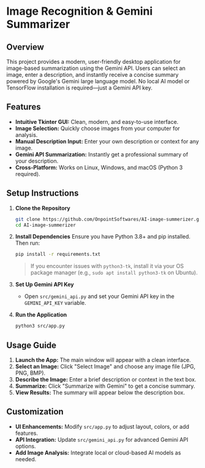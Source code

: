 # Image Recognition & Gemini Summarizer

## Overview
This project provides a modern, user-friendly desktop application for image-based summarization using the Gemini API. Users can select an image, enter a description, and instantly receive a concise summary powered by Google's Gemini large language model. No local AI model or TensorFlow installation is required—just a Gemini API key.

## Features
- **Intuitive Tkinter GUI:** Clean, modern, and easy-to-use interface.
- **Image Selection:** Quickly choose images from your computer for analysis.
- **Manual Description Input:** Enter your own description or context for any image.
- **Gemini API Summarization:** Instantly get a professional summary of your description.
- **Cross-Platform:** Works on Linux, Windows, and macOS (Python 3 required).

## Setup Instructions
1. **Clone the Repository**
   ```bash
   git clone https://github.com/OnpointSoftwares/AI-image-summerizer.git
   cd AI-image-summerizer
   ```
2. **Install Dependencies**
   Ensure you have Python 3.8+ and pip installed. Then run:
   ```bash
   pip install -r requirements.txt
   ```
   > If you encounter issues with `python3-tk`, install it via your OS package manager (e.g., `sudo apt install python3-tk` on Ubuntu).

3. **Set Up Gemini API Key**
   - Open `src/gemini_api.py` and set your Gemini API key in the `GEMINI_API_KEY` variable.

4. **Run the Application**
   ```bash
   python3 src/app.py
   ```

## Usage Guide
1. **Launch the App:** The main window will appear with a clean interface.
2. **Select an Image:** Click "Select Image" and choose any image file (JPG, PNG, BMP).
3. **Describe the Image:** Enter a brief description or context in the text box.
4. **Summarize:** Click "Summarize with Gemini" to get a concise summary.
5. **View Results:** The summary will appear below the description box.

## Customization
- **UI Enhancements:** Modify `src/app.py` to adjust layout, colors, or add features.
- **API Integration:** Update `src/gemini_api.py` for advanced Gemini API options.
- **Add Image Analysis:** Integrate local or cloud-based AI models as needed.

